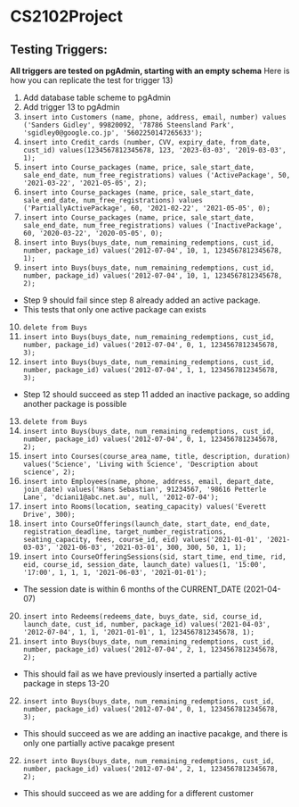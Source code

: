# CS2102Project

## Testing Triggers:
**All triggers are tested on pgAdmin, starting with an empty schema**
Here is how you can replicate the test for trigger 13)
1.  Add database table scheme to pgAdmin
2.  Add trigger 13 to pgAdmin
3. `insert into Customers (name, phone, address, email, number) values ('Sanders Gidley', 99820092, '78786 Steensland Park', 'sgidley0@google.co.jp', '5602250147265633');`
4. `insert into Credit_cards (number, CVV, expiry_date, from_date, cust_id) values(1234567812345678, 123, '2023-03-03', '2019-03-03', 1);`
5. `insert into Course_packages (name, price, sale_start_date, sale_end_date, num_free_registrations) values ('ActivePackage', 50, '2021-03-22', '2021-05-05', 2);`
6. `insert into Course_packages (name, price, sale_start_date, sale_end_date, num_free_registrations) values ('PartiallyActivePackage', 60, '2021-02-22', '2021-05-05', 0);`
7. `insert into Course_packages (name, price, sale_start_date, sale_end_date, num_free_registrations) values ('InactivePackage', 60, '2020-03-22', '2020-05-05', 0);`
8. `insert into Buys(buys_date, num_remaining_redemptions, cust_id, number, package_id) values('2012-07-04', 10, 1, 1234567812345678, 1);`
9. `insert into Buys(buys_date, num_remaining_redemptions, cust_id, number, package_id) values('2012-07-04', 10, 1, 1234567812345678, 2);`
- Step 9 should fail since step 8 already added an active package. 
- This tests that only one active package can exists
10. `delete from Buys`
11. `insert into Buys(buys_date, num_remaining_redemptions, cust_id, number, package_id) values('2012-07-04', 0, 1, 1234567812345678, 3);`
12. `insert into Buys(buys_date, num_remaining_redemptions, cust_id, number, package_id) values('2012-07-04', 1, 1, 1234567812345678, 3);`
- Step 12 should succeed as step 11 added an inactive package, so adding another package is possible
13. `delete from Buys`
14. `insert into Buys(buys_date, num_remaining_redemptions, cust_id, number, package_id) values('2012-07-04', 0, 1, 1234567812345678, 2);`
15. `insert into Courses(course_area_name, title, description, duration) values('Science', 'Living with Science', 'Description about science', 2);`
16. `insert into Employees(name, phone, address, email, depart_date, join_date) values('Hans Sebastian', 91234567, '98616 Petterle Lane', 'dciani1@abc.net.au', null, '2012-07-04');`
17. `insert into Rooms(location, seating_capacity) values('Everett Drive', 300);`
18. `insert into CourseOfferings(launch_date, start_date, end_date, registration_deadline, target_number_registrations, seating_capacity, fees, course_id, eid) values('2021-01-01', '2021-03-03', '2021-06-03', '2021-03-01', 300, 300, 50, 1, 1);`
19. `insert into CourseOfferingSessions(sid, start_time, end_time, rid, eid, course_id, session_date, launch_date) values(1, '15:00', '17:00', 1, 1, 1, '2021-06-03', '2021-01-01');`
  - The session date is within 6 months of the CURRENT_DATE (2021-04-07)
20. `insert into Redeems(redeems_date, buys_date, sid, course_id, launch_date, cust_id, number, package_id) values('2021-04-03', '2012-07-04', 1, 1, '2021-01-01', 1, 1234567812345678, 1);`
21. `insert into Buys(buys_date, num_remaining_redemptions, cust_id, number, package_id) values('2012-07-04', 2, 1, 1234567812345678, 2);`
  - This should fail as we have previously inserted a partially active package in steps 13-20
22. `insert into Buys(buys_date, num_remaining_redemptions, cust_id, number, package_id) values('2012-07-04', 0, 1, 1234567812345678, 3);`
  - This should succeed as we are adding an inactive pacakge, and there is only one partially active pacakge present
22. `insert into Buys(buys_date, num_remaining_redemptions, cust_id, number, package_id) values('2012-07-04', 2, 1, 1234567812345678, 2);`
  - This should succeed as we are adding for a different customer
  